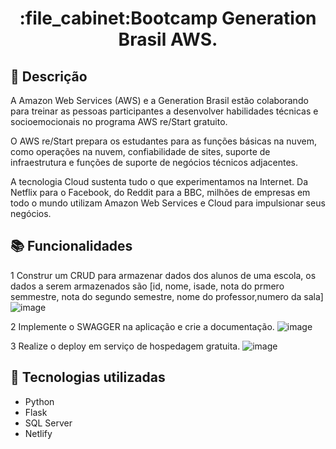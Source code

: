 
<h1 align="center">:file_cabinet:Bootcamp Generation Brasil AWS.</h1>

## :memo: Descrição
A Amazon Web Services (AWS) e a Generation Brasil estão colaborando para treinar as pessoas participantes a desenvolver habilidades técnicas e socioemocionais no programa AWS re/Start gratuito. 

O AWS re/Start prepara os estudantes para as funções básicas na nuvem, como operações na nuvem, confiabilidade de sites, suporte de infraestrutura e funções de suporte de negócios técnicos adjacentes. 

A tecnologia Cloud sustenta tudo o que experimentamos na Internet. Da Netflix para o Facebook, do Reddit para a BBC, milhões de empresas em todo o mundo utilizam Amazon Web Services e Cloud para impulsionar seus negócios. 

## :books: Funcionalidades
1 Construr um CRUD para armazenar dados dos alunos de uma escola, os dados a serem armazenados são [id, nome, isade, nota do prmero semmestre, nota do segundo semestre, nome do professor,numero da sala]
![image](https://github.com/luuh-xo/GenerationAWS/assets/122574265/96379e17-8917-4eaf-899e-7f6d733b7f41)

2 Implemente o SWAGGER na aplicação e crie a documentação.
![image](https://github.com/luuh-xo/GenerationAWS/assets/122574265/779d07ae-dd37-4157-aa8e-1da4c742b436)

3 Realize o deploy em serviço de hospedagem gratuita.
![image](https://github.com/luuh-xo/GenerationAWS/assets/122574265/b943247b-b485-407f-b9c8-09305a5999e6)


## :wrench: Tecnologias utilizadas
* Python
* Flask
* SQL Server
* Netlify



